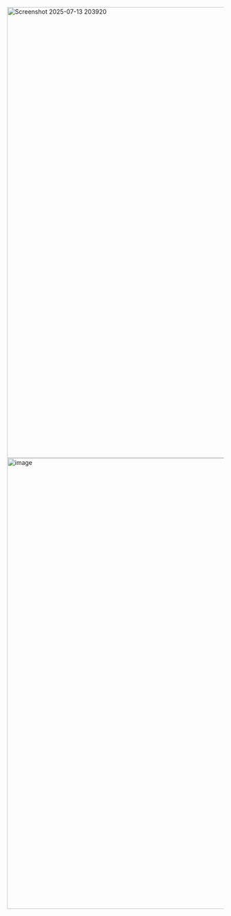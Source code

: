 <img width="1918" height="1046" alt="Screenshot 2025-07-13 203920" src="https://github.com/user-attachments/assets/c14335e4-b0ec-46e0-bb24-83725b54d4e9" />
<img width="1918" height="1046" alt="image" src="https://github.com/user-attachments/assets/09992202-32a8-419e-99b0-372c7c4e7982" />
